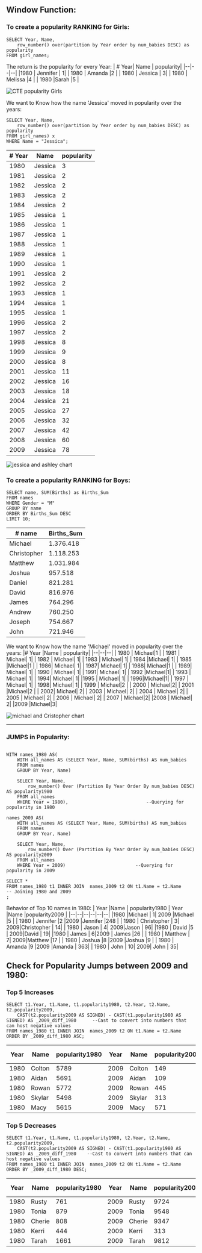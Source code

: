 ## Window Function: 
### To create a popularity RANKING for Girls: 
```
SELECT Year, Name,
	row_number() over(partition by Year order by num_babies DESC) as popularity
FROM girl_names;
```
The return is the popularity for every Year:
|  # Year| Name	 | popularity|
|--|--|--|
|1980	  |  Jennifer	| 1|
| 1980	 | Amanda	 |2 |
| 1980	 |  Jessica	| 3|
| 1980	 | Melissa	 |4 |
| 1980	 |Sarah	  |5 |

![CTE popularity Girls](https://github.com/mfernandezcean/BabyNames/assets/105746149/6c1ee764-51bf-4e5b-99b7-6e6c0595853d)

We want to Know how the name 'Jessica' moved in popularity over the years:

```
SELECT Year, Name,
	row_number() over(partition by Year order by num_babies DESC) as popularity
FROM girl_names) x 
WHERE Name = "Jessica";
```
|# Year  |Name	  | popularity|
|--|--|--|
| 1980	 | Jessica	 |3 |
| 1981	 | Jessica	  | 2|
| 1982 | Jessica	  | 2|
| 1983 | Jessica	  | 2|
| 1984 |Jessica	   | 2|
| 1985 |Jessica	   |1 |
|  1986| Jessica	  | 1|
|  1987| Jessica	  | 1|
|  1988| Jessica	  |1 |
|  1989| Jessica	  | 1|
| 1990 | Jessica	  | 1|
|  1991| Jessica	  | 2|
| 1992 |Jessica	   |2 |
| 1993 | Jessica	  | 1|
|  1994| Jessica	  | 1|
|1995  | Jessica	  | 1|
|  1996|Jessica	   |2 |
| 1997 |  Jessica	 | 2|
|  1998| Jessica	  | 8|
| 1999 | Jessica	  |9 |
| 2000 | Jessica	  |8 |
| 2001 |Jessica	   |11 |
|  2002| Jessica	  | 16|
| 2003 | Jessica	  | 18|
| 2004 | Jessica	  | 21|
| 2005 | Jessica	  | 27|
| 2006 |  Jessica	 | 32|
| 2007 | Jessica	  |42|
|2008  | Jessica	  | 60|
|2009 |Jessica	   |78 |


![jessica and ashley chart](https://github.com/mfernandezcean/BabyNames/assets/105746149/7e80389c-6539-4e2c-8f16-3bdff68e93da)

### To create a popularity RANKING for Boys: 
```
SELECT name, SUM(Births) as Births_Sum 
FROM names
WHERE Gender = "M"
GROUP BY name
ORDER BY Births_Sum DESC
LIMIT 10;
```
| # name |Births_Sum  |
|--|--|
| Michael	 | 1.376.418 |
| Christopher	 | 1.118.253 |
| Matthew	 |  1.031.984|
|  Joshua	|  957.518|
| Daniel	|  821.281|
| David	| 816.976|
|  James	| 764.296|
| Andrew	 | 760.250 |
| Joseph	 |  754.667|
| John	 | 721.946 |

We want to Know how the name 'Michael' moved in popularity over the years:
|# Year  |Name	  | popularity|
|--|--|--|
| 1980	 | Michael|1 |
| 1981	 | Michael| 1|
| 1982 | Michael| 1|
| 1983 | Michael| 1|
| 1984 |Michael| 1|
| 1985 |Michael|1 |
|  1986| Michael| 1|
|  1987| Michael| 1|
|  1988| Michael|1 |
|  1989| Michael| 1|
| 1990 | Michael| 1|
|  1991| Michael| 1|
| 1992 |Michael|1|
| 1993 | Michael| 1|
|  1994| Michael| 1|
|1995  | Michael| 1|
|  1996|Michael|1|
| 1997 |  Michael| 1|
|  1998| Michael| 1|
| 1999 | Michael|2 |
| 2000 | Michael|2|
| 2001 |Michael|2 |
|  2002| Michael| 2|
| 2003 | Michael| 2|
| 2004 | Michael| 2|
| 2005 | Michael| 2|
| 2006 |  Michael| 2|
| 2007 | Michael|2|
|2008  | Michael| 2|
|2009 |Michael|3|

![michael and Cristopher chart](https://github.com/mfernandezcean/BabyNames/assets/105746149/06e5d67b-e0c5-49a5-8fb6-c56250f16577)

---
### JUMPS in Popularity:

```

WITH names_1980 AS(
	WITH all_names AS (SELECT Year, Name, SUM(births) AS num_babies
	FROM names
	GROUP BY Year, Name) 

	SELECT Year, Name,
		row_number() Over (Partition By Year Order By num_babies DESC) AS popularity1980
	FROM all_names
	WHERE Year = 1980), 							--Querying for popularity in 1980
    
names_2009 AS(
	WITH all_names AS (SELECT Year, Name, SUM(births) AS num_babies
	FROM names
	GROUP BY Year, Name)

	SELECT Year, Name,
		row_number() Over (Partition By Year Order By num_babies DESC) AS popularity2009
	FROM all_names
	WHERE Year = 2009) 							--Querying for popularity in 2009
    
SELECT * 
FROM names_1980 t1 INNER JOIN  names_2009 t2 ON t1.Name = t2.Name 		-- Joining 1980 and 2009
;
```
Behavior of Top 10 names in 1980:
| Year	 |Name	  | popularity1980	| Year	|Name	 |popularity2009 |
|--|--|--|--|--|--|
|1980	  |Michael	  | 1| 2009	|Michael	 |5 |
| 1980	   | Jennifer	 |2 |2009 |Jennifer	  |248 |
| 1980	   |  Christopher	| 3| 2009|Christopher	 | 14|
| 1980	   | Jason	 | 4| 2009|Jason | 96|
|1980	    | David	 |5 | 2009|David	  | 19|
|1980	    | James	 | 6|2009 | James	 |26 |
| 1980	   |  Matthew	| 7| 2009|Matthew	 |17 |
| 1980	   | Joshua	 |8 |2009 |Joshua	  |9 |
| 1980	   | Amanda	 |9 |2009 |Amanda	  | 363|
| 1980	   |  John | 10| 2009| John | 35|

## Check for Popularity Jumps between 2009 and 1980:

### Top 5 Increases

```
SELECT t1.Year, t1.Name, t1.popularity1980, t2.Year, t2.Name, t2.popularity2009,
	CAST(t2.popularity2009 AS SIGNED) - CAST(t1.popularity1980 AS SIGNED) AS _2009_diff_1980      --Cast to convert into numbers that can host negative values
FROM names_1980 t1 INNER JOIN  names_2009 t2 ON t1.Name = t2.Name 
ORDER BY _2009_diff_1980 ASC;
```
| Year	 |Name	  | popularity1980	|Year	 |Name	 | popularity2009	|Increase of | 
|--|--|--|--|--|--|--|
|  1980	|  Colton	| 5789	|2009	 | Colton	| 149	|5640 |
| 1980	 | Aidan	 | 5691	| 2009	|Aidan	 | 109	|5582 |
| 1980	 | Rowan	 |5772	 |2009	 | Rowan	| 445	|5327 |
| 1980	 |Skylar	  | 5498	|2009	 |Skylar	 |313	 |5185 |
| 1980	 | Macy	 | 5615	|2009	 | Macy	| 571	|5044 |

### Top 5 Decreases

```
SELECT t1.Year, t1.Name, t1.popularity1980, t2.Year, t2.Name, t2.popularity2009,
	CAST(t2.popularity2009 AS SIGNED) - CAST(t1.popularity1980 AS SIGNED) AS _2009_diff_1980  	--Cast to convert into numbers that can host negative values
FROM names_1980 t1 INNER JOIN  names_2009 t2 ON t1.Name = t2.Name 
ORDER BY _2009_diff_1980 DESC;
```
| Year	 |Name	  | popularity1980	|Year	 |Name	 | popularity2009	|Decrease of | 
|--|--|--|--|--|--|--|
|  1980	|  Rusty	| 761	|2009	 | Rusty	| 9724	|8963|
| 1980	 | Tonia	| 879	| 2009	|Tonia	| 9548	|8669|
| 1980	 | Cherie	|808	|2009	 | Cherie	| 9347	|8539|
| 1980	 |Kerri	| 444	|2009	 |Kerri	|313	 |8279|
| 1980	 | Tarah		 | 1661	|2009	 | Tarah	| 9812	|8151|
